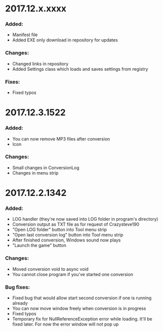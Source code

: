# 2017.12.x.xxxx

### Added:
- Manifest file
- Added EXE only download in repository for updates

### Changes:
- Changed links in repository
- Added Settings class which loads and saves settings from registry

### Fixes:
- Fixed typos

# 2017.12.3.1522

### Added:
- You can now remove MP3 files after conversion
- Icon

### Changes:
- Small changes in ConversionLog
- Changes in menu strip

# 2017.12.2.1342

### Added:
- LOG handler (they're now saved into LOG folder in program's directory)
- Conversion output as TXT file as for request of Crazysteve190
- "Open LOG folder" button into Tool menu strip
- "Open last conversion log" button into Tool menu strip
- After finished conversion, Windows sound now plays
- "Launch the game" button

### Changes:
- Moved conversion void to async void
- You cannot close program if you've started one conversion

### Bug fixes:
- Fixed bug that would allow start second conversion if one is running already
- You can now move window freely when conversion is in progress
- Fixed typos
- Temporary fix for NullReferenceException error while loading. It'll be fixed later. For now the error window will not pop up